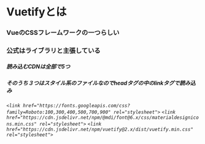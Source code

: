 # Vuetifyとは  
### VueのCSSフレームワークの一つらしい  
### 公式はライブラリと主張している  
##### 読み込むCDNは全部で5つ  
##### そのうち３つはスタイル系のファイルなのでheadタグの中のlinkタグで読み込み  
*`<link href="https://fonts.googleapis.com/css?family=Roboto:100,300,400,500,700,900" rel="stylesheet">`*
*`<link href="https://cdn.jsdelivr.net/npm/@mdi/font@6.x/css/materialdesignicons.min.css" rel="stylesheet">`*
*`<link href="https://cdn.jsdelivr.net/npm/vuetify@2.x/dist/vuetify.min.css" rel="stylesheet">`*
